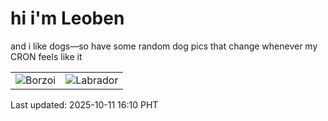 # hi i'm Leoben

and i like dogs—so have some random dog pics that change whenever my CRON feels like it

|  |  |
|--------|----------|
| ![Borzoi](https://random-dog-vercel.vercel.app/api/random-borzoi?v=1760170228) | ![Labrador](https://random-dog-vercel.vercel.app/api/random-labrador?v=1760170228) |

Last updated: 2025-10-11 16:10 PHT
